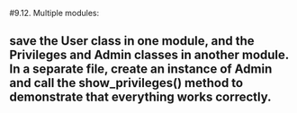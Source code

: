 #9.12. Multiple modules:
## save the User class in one module, and the Privileges and Admin classes in another module. In a separate file, create an instance of Admin and call the show_privileges() method to demonstrate that everything works correctly.
